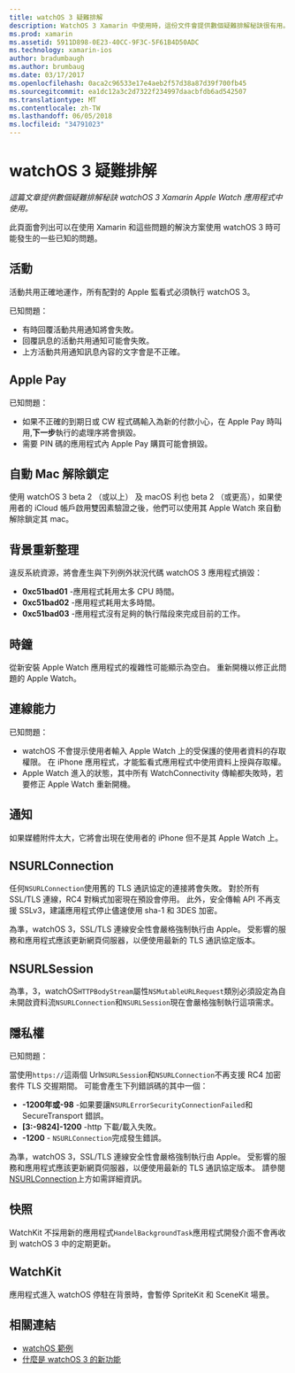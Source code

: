 ```yaml
---
title: watchOS 3 疑難排解
description: WatchOS 3 Xamarin 中使用時，這份文件會提供數個疑難排解秘訣很有用。 秘訣與程式活動、 Apple Pay、 背景重新整理、 NSURLConnection、 隱私權和多個相關。
ms.prod: xamarin
ms.assetid: 5911D898-0E23-40CC-9F3C-5F61B4D50ADC
ms.technology: xamarin-ios
author: bradumbaugh
ms.author: brumbaug
ms.date: 03/17/2017
ms.openlocfilehash: 0aca2c96533e17e4aeb2f57d38a87d39f700fb45
ms.sourcegitcommit: ea1dc12a3c2d7322f234997daacbfdb6ad542507
ms.translationtype: MT
ms.contentlocale: zh-TW
ms.lasthandoff: 06/05/2018
ms.locfileid: "34791023"
---
```

# <a name="watchos-3-troubleshooting"></a>watchOS 3 疑難排解

_這篇文章提供數個疑難排解秘訣 watchOS 3 Xamarin Apple Watch 應用程式中使用。_

此頁面會列出可以在使用 Xamarin 和這些問題的解決方案使用 watchOS 3 時可能發生的一些已知的問題。

## <a name="activities"></a>活動

活動共用正確地運作，所有配對的 Apple 監看式必須執行 watchOS 3。

已知問題：

- 有時回覆活動共用通知將會失敗。
- 回覆訊息的活動共用通知可能會失敗。
- 上方活動共用通知訊息內容的文字會是不正確。

## <a name="apple-pay"></a>Apple Pay

已知問題：

- 如果不正確的到期日或 CW 程式碼輸入為新的付款小心，在 Apple Pay 時叫用,**下一步**執行的處理序將會損毀。
- 需要 PIN 碼的應用程式內 Apple Pay 購買可能會損毀。

## <a name="auto-mac-unlock"></a>自動 Mac 解除鎖定

使用 watchOS 3 beta 2 （或以上） 及 macOS 利也 beta 2 （或更高），如果使用者的 iCloud 帳戶啟用雙因素驗證之後，他們可以使用其 Apple Watch 來自動解除鎖定其 mac。

## <a name="background-refresh"></a>背景重新整理

違反系統資源，將會產生與下列例外狀況代碼 watchOS 3 應用程式損毀：

- **0xc51bad01** -應用程式耗用太多 CPU 時間。
- **0xc51bad02** -應用程式耗用太多時間。
- **0xc51bad03** -應用程式沒有足夠的執行階段來完成目前的工作。

## <a name="clock"></a>時鐘

從新安裝 Apple Watch 應用程式的複雜性可能顯示為空白。 重新開機以修正此問題的 Apple Watch。

## <a name="connectivity"></a>連線能力

已知問題：

- watchOS 不會提示使用者輸入 Apple Watch 上的受保護的使用者資料的存取權限。 在 iPhone 應用程式，才能監看式應用程式中使用資料上授與存取權。
- Apple Watch 進入的狀態，其中所有 WatchConnectivity 傳輸都失敗時，若要修正 Apple Watch 重新開機。

## <a name="notifications"></a>通知

如果媒體附件太大，它將會出現在使用者的 iPhone 但不是其 Apple Watch 上。

## <a name="nsurlconnection"></a>NSURLConnection

任何`NSURLConnection`使用舊的 TLS 通訊協定的連接將會失敗。 對於所有 SSL/TLS 連線，RC4 對稱式加密現在預設會停用。 此外，安全傳輸 API 不再支援 SSLv3，建議應用程式停止儘速使用 sha-1 和 3DES 加密。

為準，watchOS 3，SSL/TLS 連線安全性會嚴格強制執行由 Apple。 受影響的服務和應用程式應該更新網頁伺服器，以便使用最新的 TLS 通訊協定版本。

## <a name="nsurlsession"></a>NSURLSession

為準，3，watchOS`HTTPBodyStream`屬性`NSMutableURLRequest`類別必須設定為自未開啟資料流`NSURLConnection`和`NSURLSession`現在會嚴格強制執行這項需求。

## <a name="privacy"></a>隱私權

已知問題：

當使用`https://`這兩個 Url`NSURLSession`和`NSURLConnection`不再支援 RC4 加密套件 TLS 交握期間。 可能會產生下列錯誤碼的其中一個：

- **-1200年或-98** -如果要讓`NSURLErrorSecurityConnectionFailed`和 SecureTransport 錯誤。
- **[3:-9824]-1200** -http 下載/載入失敗。
- **-1200**  -  `NSURLConnection`完成發生錯誤。

為準，watchOS 3，SSL/TLS 連線安全性會嚴格強制執行由 Apple。 受影響的服務和應用程式應該更新網頁伺服器，以便使用最新的 TLS 通訊協定版本。 請參閱[NSURLConnection](#NSURLConnection)上方如需詳細資訊。

## <a name="snapshots"></a>快照

WatchKit 不採用新的應用程式`HandelBackgroundTask`應用程式開發介面不會再收到 watchOS 3 中的定期更新。 

## <a name="watchkit"></a>WatchKit

應用程式進入 watchOS 停駐在背景時，會暫停 SpriteKit 和 SceneKit 場景。

## <a name="related-links"></a>相關連結

- [watchOS 範例](https://developer.xamarin.com/samples/watchos/all/)
- [什麼是 watchOS 3 的新功能](https://developer.apple.com/library/prerelease/content/releasenotes/General/WhatsNewInwatchOS/Articles/watchOS3.html#//apple_ref/doc/uid/TP40017085-SW1)
